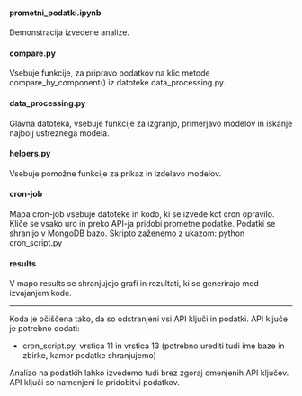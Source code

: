 #### prometni_podatki.ipynb
Demonstracija izvedene analize.

#### compare.py
Vsebuje funkcije, za pripravo podatkov na klic metode compare_by_component() iz datoteke data_processing.py.

#### data_processing.py
Glavna datoteka, vsebuje funkcije za izgranjo, primerjavo modelov in iskanje najbolj ustreznega modela.

#### helpers.py
Vsebuje pomožne funkcije za prikaz in izdelavo modelov.

#### cron-job
Mapa cron-job vsebuje datoteke in kodo, ki se izvede kot cron opravilo. Kliče se vsako uro in preko API-ja pridobi prometne podatke. Podatki se shranijo v MongoDB bazo. Skripto zaženemo z ukazom: python cron_script.py

#### results
V mapo results se shranjujejo grafi in rezultati, ki se generirajo med izvajanjem kode.


--------------------------------------

Koda je očiščena tako, da so odstranjeni vsi API ključi in podatki. API ključe je potrebno dodati:
* cron_script.py, vrstica 11 in vrstica 13 (potrebno urediti tudi ime baze in zbirke, kamor podatke shranjujemo)

Analizo na podatkih lahko izvedemo tudi brez zgoraj omenjenih API ključev. API ključi so namenjeni le pridobitvi podatkov.
